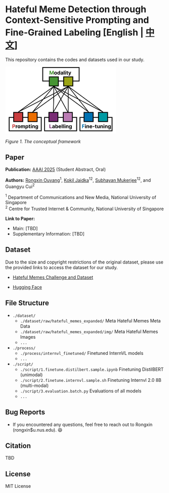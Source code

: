 # Hateful Meme Detection through Context-Sensitive Prompting and Fine-Grained Labeling [English | [中文](./README.zh.md)]

This repository contains the codes and datasets used in our study.

<img src="misc/framework.png" width="350" />  

*Figure 1. The conceptual framework*

## Paper

**Publication:** [AAAI 2025](https://aaai.org/conference/aaai/aaai-25/) (Student Abstract, Oral)  

**Authors:** [Rongxin Ouyang](https://rongxin.me/cv)$^1$, [Kokil Jaidka](https://discovery.nus.edu.sg/17291-kokil-jaidka)$^1$$^2$, [Subhayan Mukerjee](https://discovery.nus.edu.sg/19113-subhayan-mukerjee)$^1$$^2$, and Guangyu Cui$^2$

  $^1$ Department of Communications and New Media, National University of Singapore  
  $^2$ Centre for Trusted Internet \& Community, National University of Singapore

**Link to Paper:**

- Main: [TBD]
- Supplementary Information: [TBD]

## Dataset

Due to the size and copyright restrictions of the original dataset, please use the provided links to access the dataset for our study.

- [Hateful Memes Challenge and Dataset](https://ai.meta.com/tools/hatefulmemes/)

- [Hugging Face](https://huggingface.co/datasets/limjiayi/hateful_memes_expanded)

## File Structure

- `./dataset/`
  - `./dataset/raw/hateful_memes_expanded/` Meta Hateful Memes Meta Data
  - `./dataset/raw/hateful_memes_expanded/img/` Meta Hateful Memes Images
  - `...`
- `./process/`
  - `./process/internvl_finetuned/` Finetuned InternVL models
  - `...`
- `./script/`
  - `./script/1.finetune.distilbert.sample.ipynb` Finetuning DistilBERT (unimodal)
  - `./script/2.finetune.internvl.sample.sh` Finetuning Internvl 2.0 8B (multi-modal)
  - `./script/3.evaluation.batch.py` Evaluations of all models
  - `...`

## Bug Reports

- If you encountered any questions, feel free to reach out to Rongxin (rongxin$u.nus.edu). 😄

## Citation

TBD

## License

MIT License
